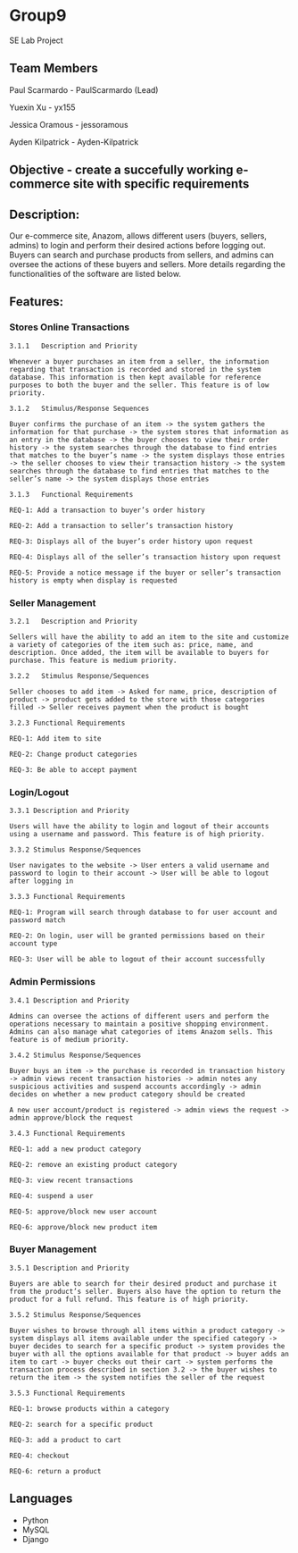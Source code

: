 # Group9
SE Lab Project
## Team Members
Paul Scarmardo - PaulScarmardo (Lead)

Yuexin Xu - yx155

Jessica Oramous - jessoramous

Ayden Kilpatrick - Ayden-Kilpatrick

## Objective - create a succefully working e-commerce site with specific requirements
## Description:
Our e-commerce site, Anazom, allows different users (buyers, sellers, admins) to login and perform their desired actions before logging out. Buyers can search and purchase products from sellers, and admins can oversee the actions of these buyers and sellers. More details regarding the functionalities of the software are listed below.

## Features:
### Stores Online Transactions 

	3.1.1	Description and Priority  

	Whenever a buyer purchases an item from a seller, the information regarding that transaction is recorded and stored in the system database. This information is then kept available for reference purposes to both the buyer and the seller. This feature is of low priority. 

	3.1.2	Stimulus/Response Sequences  

	Buyer confirms the purchase of an item -> the system gathers the information for that purchase -> the system stores that information as an entry in the database -> the buyer chooses to view their order history -> the system searches through the database to find entries that matches to the buyer’s name -> the system displays those entries -> the seller chooses to view their transaction history -> the system searches through the database to find entries that matches to the seller’s name -> the system displays those entries 

	3.1.3	Functional Requirements 

	REQ-1: Add a transaction to buyer’s order history 

	REQ-2: Add a transaction to seller’s transaction history 

	REQ-3: Displays all of the buyer’s order history upon request 

	REQ-4: Displays all of the seller’s transaction history upon request 

	REQ-5: Provide a notice message if the buyer or seller’s transaction history is empty when display is requested 

### Seller Management 

	3.2.1	Description and Priority 

	Sellers will have the ability to add an item to the site and customize a variety of categories of the item such as: price, name, and description. Once added, the item will be available to buyers for purchase. This feature is medium priority. 

	3.2.2	Stimulus Response/Sequences 

	Seller chooses to add item -> Asked for name, price, description of product -> product gets added to the store with those categories filled -> Seller receives payment when the product is bought 

	3.2.3 Functional Requirements 

	REQ-1: Add item to site 

	REQ-2: Change product categories 

	REQ-3: Be able to accept payment 

### Login/Logout 

	3.3.1 Description and Priority 

	Users will have the ability to login and logout of their accounts using a username and password. This feature is of high priority. 

	3.3.2 Stimulus Response/Sequences 

	User navigates to the website -> User enters a valid username and password to login to their account -> User will be able to logout after logging in 

	3.3.3 Functional Requirements 

	REQ-1: Program will search through database to for user account and password match 

	REQ-2: On login, user will be granted permissions based on their account type 

	REQ-3: User will be able to logout of their account successfully 

### Admin Permissions
	3.4.1 Description and Priority 

	Admins can oversee the actions of different users and perform the operations necessary to maintain a positive shopping environment. Admins can also manage what categories of items Anazom sells. This feature is of medium priority. 

	3.4.2 Stimulus Response/Sequences 

	Buyer buys an item -> the purchase is recorded in transaction history -> admin views recent transaction histories -> admin notes any suspicious activities and suspend accounts accordingly -> admin decides on whether a new product category should be created 

	A new user account/product is registered -> admin views the request -> admin approve/block the request  

	3.4.3 Functional Requirements 

	REQ-1: add a new product category 

	REQ-2: remove an existing product category 

	REQ-3: view recent transactions 

	REQ-4: suspend a user 

	REQ-5: approve/block new user account 

	REQ-6: approve/block new product item 

### Buyer Management
	3.5.1 Description and Priority 

	Buyers are able to search for their desired product and purchase it from the product’s seller. Buyers also have the option to return the product for a full refund. This feature is of high priority. 

	3.5.2 Stimulus Response/Sequences 

	Buyer wishes to browse through all items within a product category -> system displays all items available under the specified category -> buyer decides to search for a specific product -> system provides the buyer with all the options available for that product -> buyer adds an item to cart -> buyer checks out their cart -> system performs the transaction process described in section 3.2 -> the buyer wishes to return the item -> the system notifies the seller of the request 

	3.5.3 Functional Requirements 

	REQ-1: browse products within a category 

	REQ-2: search for a specific product 

	REQ-3: add a product to cart 

	REQ-4: checkout 

	REQ-6: return a product 

## Languages
* Python
* MySQL
* Django
